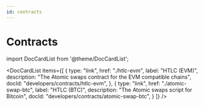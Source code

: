 ```yaml
---
id: contracts
---
```


# Contracts

import DocCardList from '@theme/DocCardList';

<DocCardList
items={[
{
type: "link",
href: "./htlc-evm",
label: "HTLC (EVM)",
description: "The Atomic swaps contract for the EVM compatible chains",
docId: "developers/contracts/htlc-evm",
},
{
type: "link",
href: "./atomic-swap-btc",
label: "HTLC (BTC)",
description: "The Atomic swaps script for Bitcoin",
docId: "developers/contracts/atomic-swap-btc",
}
]}
/>
